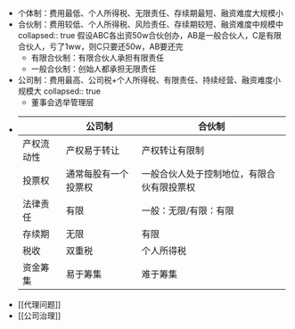 - 个体制：费用最低、个人所得税、无限责任、存续期最短、融资难度大规模小
- 合伙制：费用较低、个人所得税、风险责任、存续期较短、融资难度中规模中
  collapsed:: true
  假设ABC各出资50w合伙创办，AB是一般合伙人，C是有限合伙人，亏了1ww，则C只要还50w，AB要还完
	- 有限合伙制：有限合伙人承担有限责任
	- 一般合伙制：创始人都承担无限责任
- 公司制：费用最高、公司税+个人所得税、有限责任、持续经营、融资难度小规模大
  collapsed:: true
	- 董事会选举管理层
- |     |公司制|合伙制|
  |---|-------|------|
  |产权流动性|产权易于转让|产权转让有限制|
  |投票权|通常每股有一个投票权|一般合伙人处于控制地位，有限合伙有限投票权|
  |法律责任|有限|一般：无限/有限：有限|
  |存续期|无限|有限|
  |税收|双重税|个人所得税|
  |资金筹集|易于筹集|难于筹集|
- [[代理问题]]
- [[公司治理]]